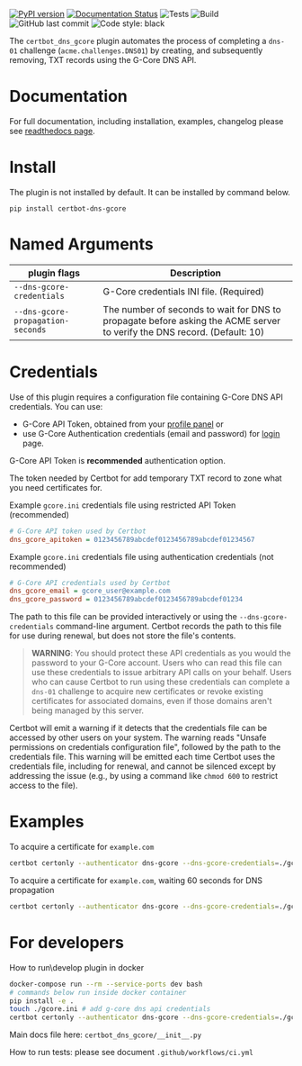 [![PyPI version](https://badge.fury.io/py/certbot-dns-gcore.svg)](https://badge.fury.io/py/certbot-dns-gcore)
[![Documentation Status](https://readthedocs.org/projects/gcore-dns-certbot-plugin/badge/?version=latest)](https://gcore-dns-certbot-plugin.readthedocs.io/en/latest/)
![Tests](https://github.com/G-Core/gcore-dns-certbot-plugin/actions/workflows/ci.yml/badge.svg)
![Build](https://github.com/G-Core/gcore-dns-certbot-plugin/actions/workflows/build.yml/badge.svg)
![GitHub last commit](https://img.shields.io/github/last-commit/G-Core/gcore-dns-certbot-plugin)
![Code style: black](https://img.shields.io/github/license/G-Core/gcore-dns-certbot-plugin)

The `certbot_dns_gcore` plugin automates the process of
completing a `dns-01` challenge (`acme.challenges.DNS01`) by
creating, and subsequently removing, TXT records using the G-Core DNS
API.

Documentation
===============
For full documentation, including installation, examples, changelog please see [readthedocs page](https://gcore-dns-certbot-plugin.readthedocs.io/en/latest/).

Install
===============

The plugin is not installed by default. It can be installed by command
below.

``` {.bash}
pip install certbot-dns-gcore
```

Named Arguments
===============

| plugin flags | Description |
| ----------- | ----------- |
| `--dns-gcore-credentials` | G-Core credentials INI file. (Required) |
| `--dns-gcore-propagation-seconds` | The number of seconds to wait for DNS to propagate before asking the ACME server to verify the DNS record. (Default: 10) |


Credentials
===========

Use of this plugin requires a configuration file containing G-Core DNS
API credentials. You can use:
* G-Core API Token, obtained from your [profile panel](https://accounts.gcorelabs.com/profile/api-tokens) 
or
* use G-Core Authentication credentials (email and password) for [login](https://auth.gcorelabs.com/login/signin) page.

G-Core API Token is **recommended** authentication option.

The token needed by Certbot for add temporary TXT record to zone what
you need certificates for.

Example `gcore.ini` credentials file using restricted API Token (recommended)
```ini
# G-Core API token used by Certbot
dns_gcore_apitoken = 0123456789abcdef0123456789abcdef01234567
```
Example `gcore.ini` credentials file using authentication credentials (not recommended)
```ini
# G-Core API credentials used by Certbot
dns_gcore_email = gcore_user@example.com
dns_gcore_password = 0123456789abcdef0123456789abcdef01234
```

The path to this file can be provided interactively or using the
`--dns-gcore-credentials` command-line argument. Certbot records the
path to this file for use during renewal, but does not store the file\'s
contents.

> **WARNING**:
You should protect these API credentials as you would the password to
your G-Core account. Users who can read this file can use these
credentials to issue arbitrary API calls on your behalf. Users who can
cause Certbot to run using these credentials can complete a `dns-01`
challenge to acquire new certificates or revoke existing certificates
for associated domains, even if those domains aren\'t being managed by
this server.

Certbot will emit a warning if it detects that the credentials file can
be accessed by other users on your system. The warning reads \"Unsafe
permissions on credentials configuration file\", followed by the path to
the credentials file. This warning will be emitted each time Certbot
uses the credentials file, including for renewal, and cannot be silenced
except by addressing the issue (e.g., by using a command like
`chmod 600` to restrict access to the file).

Examples
========
To acquire a certificate for ``example.com``
```bash
certbot certonly --authenticator dns-gcore --dns-gcore-credentials=./gcore.ini -d 'example.com'
```

To acquire a certificate for ``example.com``, waiting 60 seconds for DNS propagation
```bash
certbot certonly --authenticator dns-gcore --dns-gcore-credentials=./gcore.ini --dns-gcore-propagation-seconds=60 -d 'example.com'
```

For developers
========

How to run\develop plugin in docker
```bash
docker-compose run --rm --service-ports dev bash
# commands below run inside docker container
pip install -e .
touch ./gcore.ini # add g-core dns api credentials
certbot certonly --authenticator dns-gcore --dns-gcore-credentials=./gcore.ini -d 'example.com'
```

Main docs file here: `certbot_dns_gcore/__init__.py`

How to run tests:
please see document `.github/workflows/ci.yml`
